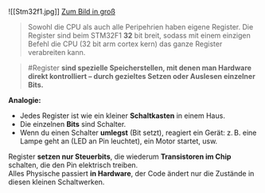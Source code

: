 ![[Stm32f1.jpg]]
[Zum Bild in groß](Stm32f1.jpg)


> Sowohl die CPU als auch alle Peripehrien haben eigene Register. Die Register sind beim STM32F1 **32** bit breit, sodass mit einem einzigen Befehl die CPU (32 bit arm cortex kern) das ganze Register verabreiten kann. 

> #Register **sind spezielle Speicherstellen, mit denen man Hardware direkt kontrolliert – durch gezieltes Setzen oder Auslesen einzelner Bits.**

**Analogie:**
- Jedes Register ist wie ein kleiner **Schaltkasten** in einem Haus.
- Die einzelnen **Bits** sind Schalter.
- Wenn du einen Schalter **umlegst** (Bit setzt), reagiert ein Gerät: z. B. eine Lampe geht an (LED an Pin leuchtet), ein Motor startet, usw.

Register **setzen nur Steuerbits**, die wiederum **Transistoren im Chip** schalten, die den Pin elektrisch treiben.  
Alles Physische passiert **in Hardware**, der Code ändert nur die Zustände in diesen kleinen Schaltwerken.